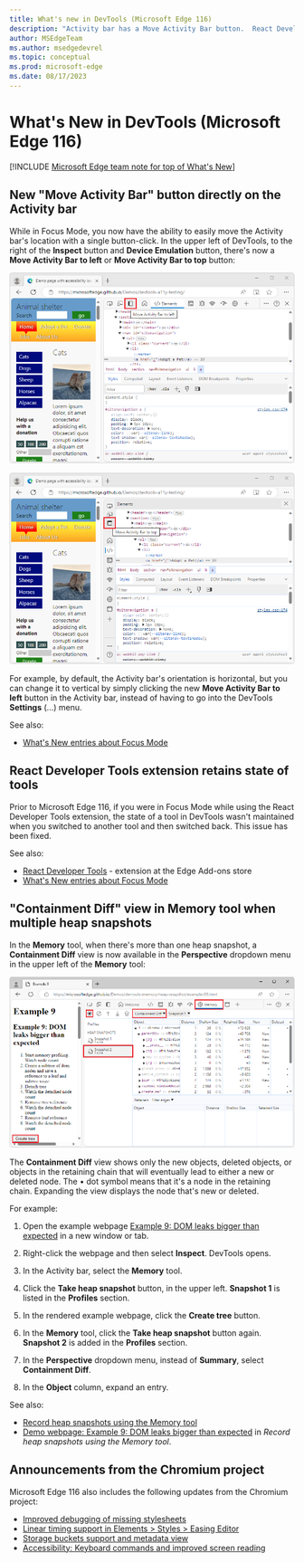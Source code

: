 ```yaml
---
title: What's new in DevTools (Microsoft Edge 116)
description: "Activity bar has a Move Activity Bar button.  React Developer Tools extension works in Focus Mode.  A Containment Diff view in the Memory tool when multiple heap snapshots.  And more."
author: MSEdgeTeam
ms.author: msedgedevrel
ms.topic: conceptual
ms.prod: microsoft-edge
ms.date: 08/17/2023
---
```

# What's New in DevTools (Microsoft Edge 116)

[!INCLUDE [Microsoft Edge team note for top of What's New](../../includes/edge-whats-new-note.md)]


<!-- ====================================================================== -->
## New "Move Activity Bar" button directly on the Activity bar

While in Focus Mode, you now have the ability to easily move the Activity bar's location with a single button-click.  In the upper left of DevTools, to the right of the **Inspect** button and **Device Emulation** button, there's now a **Move Activity Bar to left** or **Move Activity Bar to top** button:

![The 'Move Activity Bar to left' button directly on the Activity bar](./devtools-116-images/move-activity-bar-to-left.png)

![The 'Move Activity Bar to top' button directly on the Activity bar](./devtools-116-images/move-activity-bar-to-top.png)

For example, by default, the Activity bar's orientation is horizontal, but you can change it to vertical by simply clicking the new **Move Activity Bar to left** button in the Activity bar, instead of having to go into the DevTools **Settings** (...) menu.

See also:
* [What's New entries about Focus Mode](/search/?scope=Microsoft%20Edge&terms=focus%20mode)


<!-- ====================================================================== -->
## React Developer Tools extension retains state of tools

Prior to Microsoft Edge 116, if you were in Focus Mode while using the React Developer Tools extension, the state of a tool in DevTools wasn't maintained when you switched to another tool and then switched back.  This issue has been fixed.

See also:
* [React Developer Tools](https://microsoftedge.microsoft.com/addons/detail/react-developer-tools/gpphkfbcpidddadnkolkpfckpihlkkil) - extension at the Edge Add-ons store
* [What's New entries about Focus Mode](/search/?scope=Microsoft%20Edge&terms=focus%20mode)


<!-- ====================================================================== -->
## "Containment Diff" view in Memory tool when multiple heap snapshots

In the **Memory** tool, when there's more than one heap snapshot, a **Containment Diff** view is now available in the **Perspective** dropdown menu in the upper left of the **Memory** tool:

![The Containment Diff view in the Memory tool](./devtools-116-images/containment-diff.png)

The **Containment Diff** view shows only the new objects, deleted objects, or objects in the retaining chain that will eventually lead to either a new or deleted node.  The • dot symbol means that it's a node in the retaining chain.  Expanding the view displays the node that's new or deleted.

For example: 

1. Open the example webpage [Example 9: DOM leaks bigger than expected](https://microsoftedge.github.io/Demos/devtools-memory-heap-snapshot/example-09.html) in a new window or tab.

1. Right-click the webpage and then select **Inspect**.  DevTools opens.

1. In the Activity bar, select the **Memory** tool.

1. Click the **Take heap snapshot** button, in the upper left.  **Snapshot 1** is listed in the **Profiles** section.

1. In the rendered example webpage, click the **Create tree** button.

1. In the **Memory** tool, click the **Take heap snapshot** button again.  **Snapshot 2** is added in the **Profiles** section.

1. In the **Perspective** dropdown menu, instead of **Summary**, select **Containment Diff**.

1. In the **Object** column, expand an entry.

See also:
* [Record heap snapshots using the Memory tool](../../../memory-problems/heap-snapshots.md)
* [Demo webpage: Example 9: DOM leaks bigger than expected](../../../memory-problems/heap-snapshots.md#demo-webpage-example-9-dom-leaks-bigger-than-expected) in _Record heap snapshots using the Memory tool_.


<!-- ====================================================================== -->
## Announcements from the Chromium project

Microsoft Edge 116 also includes the following updates from the Chromium project:

* [Improved debugging of missing stylesheets](https://developer.chrome.com/blog/new-in-devtools-116/#stylesheets)
* [Linear timing support in Elements > Styles > Easing Editor](https://developer.chrome.com/blog/new-in-devtools-116/#linear)
* [Storage buckets support and metadata view](https://developer.chrome.com/blog/new-in-devtools-116/#storage)
* [Accessibility: Keyboard commands and improved screen reading](https://developer.chrome.com/blog/new-in-devtools-116/#accessibility)


<!-- ====================================================================== -->
<!-- uncomment if content is copied from developer.chrome.com to this page -->

<!-- > [!NOTE]
> Portions of this page are modifications based on work created and [shared by Google](https://developers.google.com/terms/site-policies) and used according to terms described in the [Creative Commons Attribution 4.0 International License](https://creativecommons.org/licenses/by/4.0).
> The original page for announcements from the Chromium project is [What's New in DevTools (Chrome 116)](https://developer.chrome.com/blog/new-in-devtools-116) and is authored by [Sofia Emelianova](https://developers.google.com/web/resources/contributors#jecelynyeen) (Developer advocate working on Chrome DevTools at Google). -->


<!-- ====================================================================== -->
<!-- uncomment if content is copied from developer.chrome.com to this page -->

<!-- [![Creative Commons License](../../../../media/cc-logo/88x31.png)](https://creativecommons.org/licenses/by/4.0)
This work is licensed under a [Creative Commons Attribution 4.0 International License](https://creativecommons.org/licenses/by/4.0). -->
